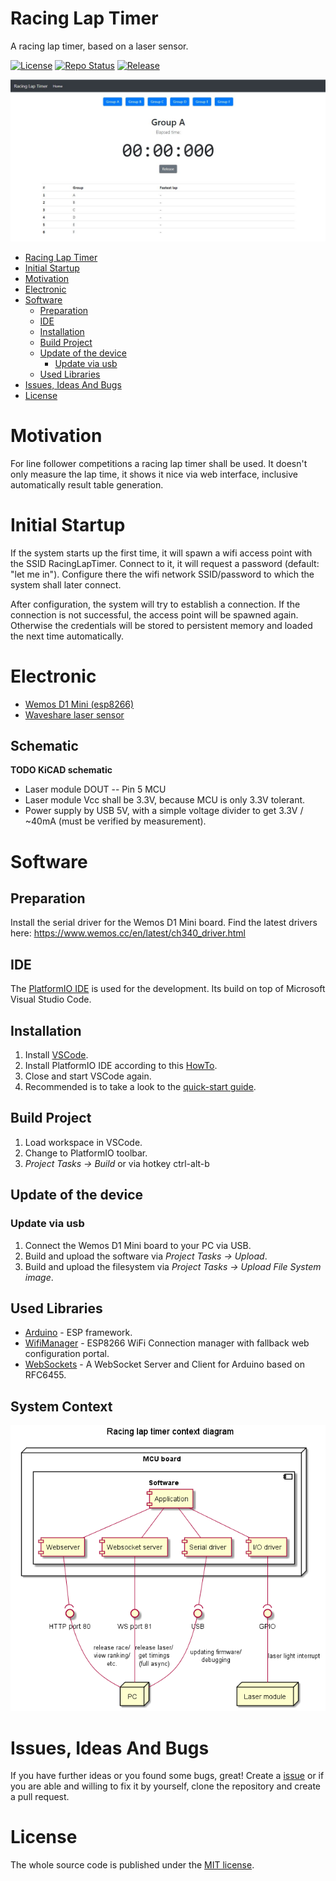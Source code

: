 # Racing Lap Timer
A racing lap timer, based on a laser sensor.

[![License](https://img.shields.io/badge/license-MIT-blue.svg)](http://choosealicense.com/licenses/mit/)
[![Repo Status](https://www.repostatus.org/badges/latest/wip.svg)](https://www.repostatus.org/#wip)
[![Release](https://img.shields.io/github/release/BlueAndi/RacingLapTimer.svg)](https://github.com/BlueAndi/RacingLapTimer/releases)

![RacingLapTimer](./doc/screenshot.jpg)

- [Racing Lap Timer](#racing-lap-timer)
- [Initial Startup](#initial-startup)
- [Motivation](#motivation)
- [Electronic](#electronic)
- [Software](#software)
  - [Preparation](#preparation)
  - [IDE](#ide)
  - [Installation](#installation)
  - [Build Project](#build-project)
  - [Update of the device](#update-of-the-device)
    - [Update via usb](#update-via-usb)
  - [Used Libraries](#used-libraries)
- [Issues, Ideas And Bugs](#issues-ideas-and-bugs)
- [License](#license)

# Motivation
For line follower competitions a racing lap timer shall be used. It doesn't only measure the lap time, it shows it nice via web interface, inclusive automatically result table generation.

# Initial Startup
If the system starts up the first time, it will spawn a wifi access point with the SSID RacingLapTimer. Connect to it, it will request a password (default: "let me in").
Configure there the wifi network SSID/password to which the system shall later connect.

After configuration, the system will try to establish a connection. If the connection is not successful, the access point will be spawned again. Otherwise the credentials will be stored to persistent memory and loaded the next time automatically.

# Electronic

* [Wemos D1 Mini (esp8266)](https://docs.platformio.org/en/latest/boards/espressif8266/d1_mini.html)
* [Waveshare laser sensor](https://www.waveshare.com/wiki/Laser_Sensor)

## Schematic

**TODO KiCAD schematic**

* Laser module DOUT -- Pin 5 MCU
* Laser module Vcc shall be 3.3V, because MCU is only 3.3V tolerant.
* Power supply by USB 5V, with a simple voltage divider to get 3.3V / ~40mA (must be verified by measurement).

# Software

## Preparation
Install the serial driver for the Wemos D1 Mini board. Find the latest drivers here: https://www.wemos.cc/en/latest/ch340_driver.html

## IDE
The [PlatformIO IDE](https://platformio.org/platformio-ide) is used for the development. Its build on top of Microsoft Visual Studio Code.

## Installation
1. Install [VSCode](https://code.visualstudio.com/).
2. Install PlatformIO IDE according to this [HowTo](https://platformio.org/install/ide?install=vscode).
3. Close and start VSCode again.
4. Recommended is to take a look to the [quick-start guide](https://docs.platformio.org/en/latest/ide/vscode.html#quick-start).

## Build Project
1. Load workspace in VSCode.
2. Change to PlatformIO toolbar.
3. _Project Tasks -> Build_ or via hotkey ctrl-alt-b

## Update of the device

### Update via usb
1. Connect the Wemos D1 Mini board to your PC via USB.
2. Build and upload the software via _Project Tasks -> Upload_.
3. Build and upload the filesystem via _Project Tasks -> Upload File System image_.

## Used Libraries
* [Arduino](https://github.com/esp8266/Arduino) - ESP framework.
* [WifiManager](https://github.com/tzapu/WiFiManager) - ESP8266 WiFi Connection manager with fallback web configuration portal.
* [WebSockets](https://github.com/Links2004/arduinoWebSockets) - A WebSocket Server and Client for Arduino based on RFC6455.

## System Context

![SystemContextDiagram](./doc/design/SystemContextDiagram.png)

# Issues, Ideas And Bugs
If you have further ideas or you found some bugs, great! Create a [issue](https://github.com/BlueAndi/RacingLapTimer/issues) or if you are able and willing to fix it by yourself, clone the repository and create a pull request.

# License
The whole source code is published under the [MIT license](http://choosealicense.com/licenses/mit/).
